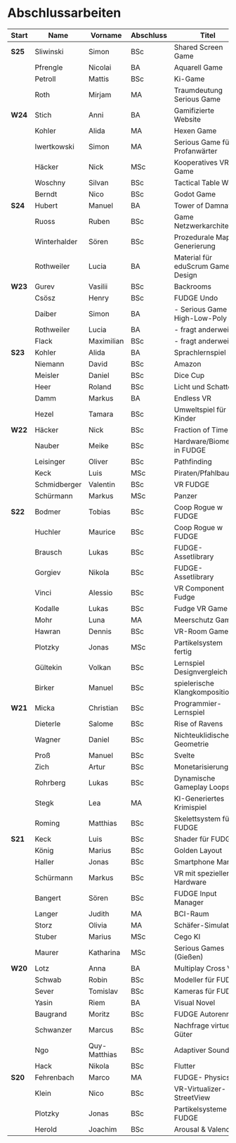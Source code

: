 # Abschlussarbeiten

| Start   | Name         | Vorname      | Abschluss | Titel                             | 2   |
| ------- | ------------ | ------------ | --------- | --------------------------------- | --- |
| **S25** | Sliwinski    | Simon        | BSc       | Shared Screen Game                |     |
|         | Pfrengle     | Nicolai      | BA        | Aquarell Game                     |     |
|         | Petroll      | Mattis       | BSc       | Ki-Game                           |     |
|         | Roth         | Mirjam       | MA        | Traumdeutung Serious Game         |     |
| **W24** | Stich        | Anni         | BA        | Gamifizierte Website              | X   |
|         | Kohler       | Alida        | MA        | Hexen Game                        |     |
|         | Iwertkowski  | Simon        | MA        | Serious Game für Profanwärter     |     |
|         | Häcker       | Nick         | MSc       | Kooperatives VR-Game              | X   |
|         | Woschny      | Silvan       | BSc       | Tactical Table Wars               |     |
|         | Berndt       | Nico         | BSc       | Godot Game                        |     |
| **S24** | Hubert       | Manuel       | BA        | Tower of Damnation                |     |
|         | Ruoss        | Ruben        | BSc       | Game Netzwerkarchitektur          | X   |
|         | Winterhalder | Sören        | BSc       | Prozedurale Map-Generierung       |     |
|         | Rothweiler   | Lucia        | BA        | Material für eduScrum Game Design |     |
| **W23** | Gurev        | Vasilii      | BSc       | Backrooms                         |     |
|         | Csösz        | Henry        | BSc       | FUDGE Undo                        |     |
|         | Daiber       | Simon        | BA        | - Serious Game / High-Low-Poly    |     |
|         | Rothweiler   | Lucia        | BA        | - fragt anderweitig               |     |
|         | Flack        | Maximilian   | BSc       | - fragt anderweitig               |     |
| **S23** | Kohler       | Alida        | BA        | Sprachlernspiel                   |     |
|         | Niemann      | David        | BSc       | Amazon                            |     |
|         | Meisler      | Daniel       | BSc       | Dice Cup                          |     |
|         | Heer         | Roland       | BSc       | Licht und Schatten                |     |
|         | Damm         | Markus       | BA        | Endless VR                        |     |
|         | Hezel        | Tamara       | BSc       | Umweltspiel für Kinder            |     |
| **W22** | Häcker       | Nick         | BSc       | Fraction of Time                  |     |
|         | Nauber       | Meike        | BSc       | Hardware/Biometrik in FUDGE       |     |
|         | Leisinger    | Oliver       | BSc       | Pathfinding                       |     |
|         | Keck         | Luis         | MSc       | Piraten/Pfahlbauten               |     |
|         | Schmidberger | Valentin     | BSc       | VR FUDGE                          |     |
|         | Schürmann    | Markus       | MSc       | Panzer                            |     |
| **S22** | Bodmer       | Tobias       | BSc       | Coop Rogue w FUDGE                |     |
|         | Huchler      | Maurice      | BSc       | Coop Rogue w FUDGE                |     |
|         | Brausch      | Lukas        | BSc       | FUDGE-Assetlibrary                |     |
|         | Gorgiev      | Nikola       | BSc       | FUDGE-Assetlibrary                |     |
|         | Vinci        | Alessio      | BSc       | VR Component Fudge                |     |
|         | Kodalle      | Lukas        | BSc       | Fudge VR Game                     |     |
|         | Mohr         | Luna         | MA        | Meerschutz Game                   |     |
|         | Hawran       | Dennis       | BSc       | VR-Room Game                      |     |
|         | Plotzky      | Jonas        | MSc       | Partikelsystem fertig             |     |
|         | Gültekin     | Volkan       | BSc       | Lernspiel Designvergleich         | X   |
|         | Birker       | Manuel       | BSc       | spielerische Klangkomposition     | X   |
| **W21** | Micka        | Christian    | BSc       | Programmier-Lernspiel             |     |
|         | Dieterle     | Salome       | BSc       | Rise of Ravens                    |     |
|         | Wagner       | Daniel       | BSc       | Nichteuklidische Geometrie        |     |
|         | Proß         | Manuel       | BSc       | Svelte                            | X   |
|         | Zich         | Artur        | BSc       | Monetarisierung                   | X   |
|         | Rohrberg     | Lukas        | BSc       | Dynamische Gameplay Loops         |     |
|         | Stegk        | Lea          | MA        | KI-Generiertes Krimispiel         |     |
|         | Roming       | Matthias     | BSc       | Skelettsystem für FUDGE           |     |
| **S21** | Keck         | Luis         | BSc       | Shader für FUDGE                  |     |
|         | König        | Marius       | BSc       | Golden Layout                     |     |
|         | Haller       | Jonas        | BSc       | Smartphone Marker                 |     |
|         | Schürmann    | Markus       | BSc       | VR mit spezieller Hardware        |     |
|         | Bangert      | Sören        | BSc       | FUDGE Input Manager               |     |
|         | Langer       | Judith       | MA        | BCI-Raum                          |     |
|         | Storz        | Olivia       | MA        | Schäfer-Simulation                |     |
|         | Stuber       | Marius       | MSc       | Cego KI                           | x   |
|         | Maurer       | Katharina    | MSc       | Serious Games (Gießen)            | x   |
| **W20** | Lotz         | Anna         | BA        | Multiplay Cross VR                |     |
|         | Schwab       | Robin        | BSc       | Modeller für FUDGE                |     |
|         | Sever        | Tomislav     | BSc       | Kameras für FUDGE                 |     |
|         | Yasin        | Riem         | BA        | Visual Novel                      |     |
|         | Baugrand     | Moritz       | BSc       | FUDGE Autorennen                  |     |
|         | Schwanzer    | Marcus       | BSc       | Nachfrage virtueller Güter        | x   |
|         | Ngo          | Quy-Matthias | BSc       | Adaptiver Sound                   | x   |
|         | Hack         | Nikola       | BSc       | Flutter                           | x   |
| **S20** | Fehrenbach   | Marco        | MA        | FUDGE- Physics                    |     |
|         | Klein        | Nico         | BSc       | VR-Virtualizer-StreetView         |     |
|         | Plotzky      | Jonas        | BSc       | Partikelsysteme in FUDGE          | x   |
|         | Herold       | Joachim      | BSc       | Arousal & Valence                 |     |
